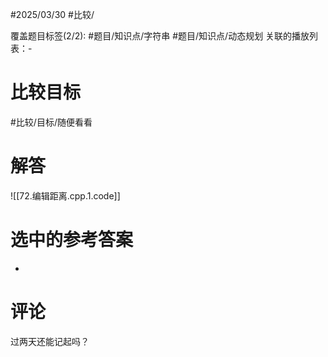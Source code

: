 #2025/03/30 #比较/

覆盖题目标签(2/2):  #题目/知识点/字符串 #题目/知识点/动态规划
关联的播放列表：-

# 比较目标

#比较/目标/随便看看 

# 解答

![[72.编辑距离.cpp.1.code]]

# 选中的参考答案

-

# 评论

过两天还能记起吗？